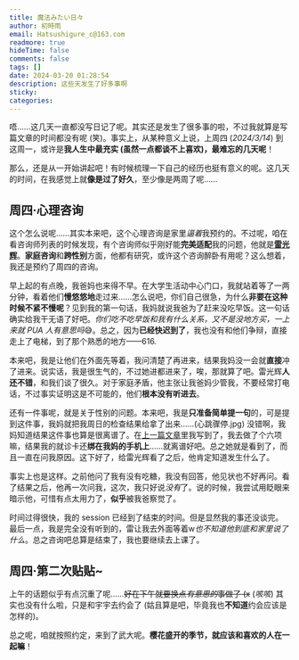 ```yaml
---
title: 魔法みたい日々
author: 初時雨
email: Hatsushigure_c@163.com
readmore: true
hideTime: false
comments: false
tags: []
date: 2024-03-20 01:28:54
description: 这些天发生了好多事啊
sticky:
categories:
---
```


唔……这几天一直都没写日记了呢。其实还是发生了很多事的啦，不过我就算是写篇文章的时间都没有呢 (笑)。事实上，从某种意义上说，上周四 (_2024/3/14_) 到这周一，或许是**我人生中最充实 (虽然一点都谈不上喜欢)，最难忘的几天呢**！

那么，还是从一开始讲起吧！有时候梳理一下自己的经历也挺有意义的呢。这几天的时间，在我感觉上就**像是过了好久**，至少像是两周了呢……

## 周四·心理咨询

这个怎么说呢……其实本来吧，这个心理咨询是家里*逼着*我预约的。不过呢，咱在看咨询师列表的时候发现，有个咨询师似乎刚好能**完美适配**我的问题，他就是[**雷光辉**](#)。**家庭咨询**和**跨性别**方面，他都有研究，或许这个咨询醉卧有用呢？这么想着，我还是预约了周四的咨询。

早上起的有点晚，我爸妈也来得不早。在大学生活动中心门口，我就站着等了一两分钟，看着他们**慢悠悠地**走过来……怎么说吧，你们自己很急，为什么**非要在这种时候不紧不慢呢**？见到我的第一句话，我妈就说我爸为了赶来没吃早饭。这一句话确实给我干无语了好吧。*你们吃不吃早饭和我有什么关系，又不是没地方买，一上来就 PUA 人有意思吗*😅。总之，因为**已经快迟到了**，我也没有和他们争辩，直接走上了电梯，到了那个熟悉的地方——616.

本来吧，我是让他们在外面先等着，我问清楚了再进来，结果我妈没一会就**直接**冲了进来。说实话，我是很生气的，不过她进都进来了，唉，那就算了吧。雷光辉**人还不错**，和我们谈了很久。对于家庭矛盾，他主张让我爸妈少管我，不要经常打电话，不过事实证明这是不可能的，他们**根本没有听进去**。

还有一件事呢，就是关于性别的问题。本来吧，我是**只准备简单提一句**的，可是提到这件事，我妈就把我周日的检查结果给拿了出来……(心跳骤停.jpg) 没错啊，我妈知道结果这件事也算是很离谱了。在[上一篇文章](https://blog.hatsushigure.shop/something-personal/2024/first-date-with-yuyu/)里我写到了，我去做了个六项嘛，结果我的就诊卡还**绑在我妈的手机上**……就离谱好吧。总之她就是看到了，而且一直在问我原因。这下好了，给雷光辉看了之后，他肯定知道发生什么了。

事实上也是这样。之前他问了我有没有吃糖，我没有回答，他见状也不好再问。看了结果之后，他再一次问我，这次，我只好说*没有*了。说的时候，我尝试用眨眼来暗示他，可惜有点太用力了，**似乎**被我爸察觉了。

时间过得很快，我的 session 已经到了结束的时间。但是显然我的事还没谈完。最后一点，我是完全没有听到的，雷让我去外面等着w*也不知道他到底和家里说了什么*。总之咨询吧总算是结束了，我也要继续去上课了。

## 周四·第二次贴贴~

上午的话题似乎有点沉重了呢……~~好在下午就要换点*有意思的*事做了 (x~~ (*咳咳*) 其实也没有什么啦，只是和宇宇去约会了 (姑且算是吧，毕竟我也**不知道**约会应该是怎样的)。

总之呢，咱就按照约定，来到了武大呢。**樱花盛开的季节，就应该和喜欢的人在一起嘛**！